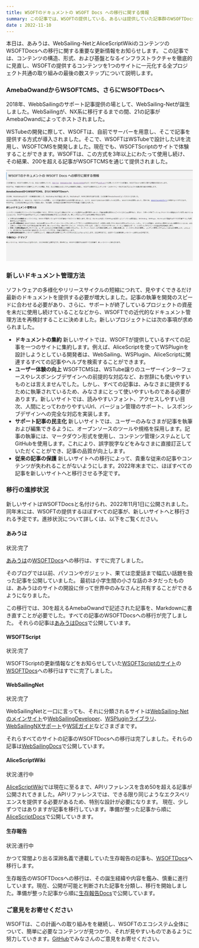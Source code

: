 ```yaml
---
title: WSOFTのドキュメントの WSOFT Docs への移行に関する情報
summary: この記事では、WSOFTの提供している、あるいは提供していた記事群のWSOFTDocsへの移行に関する情報をお知らせします。
date : 2022-11-10
---
```

本日は、あみうは、WebSailing-NetとAliceScriptWikiのコンテンツのWSOFTDocsへの移行に関する重要な更新情報をお知らせします。
この記事では、コンテンツの構造、形式、および基盤となるインフラストラクチャを徹底的に見直し、WSOFTの提供するコンテンツを1つのサイトに一元化する全プロジェクト共通の取り組みの最後の数ステップについて説明します。

### AmebaOwandからWSOFTCMS、さらにWSOFTDocsへ
2018年、WebbSailingのサポート記事提供の場として、WebSailing-Netが誕生しました。WebSailingが、NX系に移行するまでの間、21の記事がAmebaOwandによってホストされました。

WSTubeの開発に際して、WSOFTは、自前でサーバーを用意し、そこで記事を提供する方式が導入されました。そこで、WSOFTはWSTubeで設計したUIを流用し、WSOFTCMSを開発しました。現在でも、WSOFTScriptのサイトで体験することができます。WSOFTは、この方式を3年以上にわたって使用し続け、その結果、200を超える記事がWSOFTCMSを通じて提供されました。

![旧バージョンのWSOFTのサイトでの「WSOFTのドキュメントの WSOFT Docs への移行に関する情報」の表示](media/7.jpg)

### 新しいドキュメント管理方法
ソフトウェアの多様化やリリースサイクルの短縮につれて、見やすくできるだけ最新のドキュメントを提供する必要が増大しました。記事の執筆を開発のスピードに合わせる必要があり、さらに、サポートが終了しているプロジェクトの資産を未だに使用し続けていることなどから、WSOFTでの近代的なドキュメント管理方法を再検討することに決めました。新しいプロジェクトには次の事項が求められました。

- **ドキュメントの集約** 新しいサイトでは、WSOFTが提供しているすべての記事を一つのサイトに集約します。例えば、AliceScriptを使ってWSPluginを設計しようとしている開発者は、WebSailing、WSPlugin、AliceScriptに関連するすべての記事やヘルプを検索することができます。
- **ユーザー体験の向上** WSOFTCMSは、WSTube譲りのユーザーインターフェースやレスポンシブデザインへの前提的な対応など、お世辞にも使いやすいものとは言えませんでした。しかし、すべての記事は、みなさまに提供するために執筆されているため、みなさまにとって使いやすいものである必要があります。新しいサイトでは、読みやすいフォント、アクセスしやすい目次、人間にとってわかりやすいUrl、バージョン管理のサポート、レスポンシブデザインへの完全な対応を実装します。
- **サポート記事の民主化** 新しいサイトでは、ユーザーのみなさまが記事を執筆および編集できるように、オープンソースのツールや規格を採用します。記事の執筆には、マークダウン形式を使用し、コンテンツ管理システムとしてGitHubを使用します。これにより、誤字脱字などをみなさまに直接訂正していただくことができ、記事の品質が向上します。
- **従来の記事の保護** 新しいサイトへの移行によって、貴重な従来の記事やコンテンツが失われることがないようにします。2022年末までに、ほぼすべての記事を新しいサイトへと移行させる予定です。

### 移行の進捗状況
新しいサイトはWSOFTDocsと名付けられ、2022年11月1日に公開されました。同年末には、WSOFTの提供するほぼすべての記事が、新しいサイトへと移行される予定です。進捗状況について詳しくは、以下をご覧ください。

#### あみうは
状況:<span class="badge bg-success">完了</span>

[あみうは](https://amiuha2103.amebaownd.com)の[WSOFTDocs](https://docs.wsoft.ws)への移行は、すでに完了しました。

そのブログでは以前、パソコンやガジェット、果ては恋愛話まで幅広い話題を扱った記事を公開していました。
最初は小学生間の小さな話のネタだったものは、あみうはのサイトの開設に伴って世界中のみなさんと共有することができるようになりました。

この移行では、30を超えるAmebaOwandで記述された記事を、Markdownに書き直すことが必要でした。すべての記事のWSOFTDocsへの移行が完了しました。
それらの記事は[あみうはDocs](https://docs.wsoft.ws/amiuha)で公開しています。

#### WSOFTScript
状況:<span class="badge bg-success">完了</span>

WSOFTScriptの更新情報などをお知らせしていた[WSOFTScriptのサイト](https://wsoft.ws/script)の[WSOFTDocs](https://docs.wsoft.ws/script)への移行はすでに完了しました。

#### WebSailingNet
状況:<span class="badge bg-success">完了</span>

WebSailingNetと一口に言っても、それに分類されるサイトは[WebSailing-Netのメインサイト](https://websailing.localinfo.jp)や[WebSailingDeveloper](https://developer-websailing.localinfo.jp)、[WSPluginライブラリ](https://plugin-websailing.localinfo.jp)、[WebSailingNXサポート](https://suport-websailing.localinfo.jp)や[WSEガイド](https://wseguide-websailing.localinfo.jp)などさまざまです。

それらすべてのサイトの記事のWSOFTDocsへの移行は完了しました。それらの記事は[WebSailingDocs](../products/websailing/index.md)で公開しています。

#### AliceScriptWiki
状況:<span class="badge bg-warning text-dark">進行中</span>

[AliceScriptWiki](https://alice.wsoft.ws/)では現在に至るまで、APIリファレンスを含め50を超える記事が公開されてきました。APIリファレンスでは、できる限り同じようなエクスペリエンスを提供する必要があるため、特別な設計が必要になります。
現在、少しずつではありますが記事を移行しています。準備が整った記事から順に[AliceScriptDocs](https://docs.wsoft.ws/alice)で公開していきます。

#### 生存報告
状況:<span class="badge bg-warning text-dark">進行中</span>

かつて常闇より出る深淵名義で連載していた生存報告の記事も、[WSOFTDocs](https://docs.wsoft.ws/)へ移行します。

生存報告のWSOFTDocsへの移行は、その誕生経緯や内容を鑑み、慎重に進行しています。現在、公開が可能と判断された記事を分類し、移行を開始しました。準備が整った記事から順に[生存報告Docs](https://docs.wsoft.ws/tokoyami)で公開しています。

### ご意見をお寄せください
WSOFTは、この計画への取り組みをを継続し、WSOFTのエコシステム全体について、簡単に必要なコンテンツが見つかり、それが見やすいものであるように努力していきます。[GitHub](https://github.com/WSOFT-Project/docs/issues)でみなさんのご意見をお寄せください。
